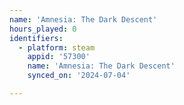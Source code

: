 ```yaml
---
name: 'Amnesia: The Dark Descent'
hours_played: 0
identifiers:
  - platform: steam
    appid: '57300'
    name: 'Amnesia: The Dark Descent'
    synced_on: '2024-07-04'

---
```

